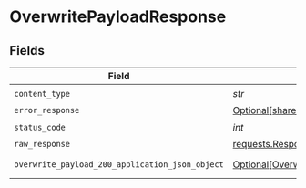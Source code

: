 # OverwritePayloadResponse


## Fields

| Field                                                                                                         | Type                                                                                                          | Required                                                                                                      | Description                                                                                                   |
| ------------------------------------------------------------------------------------------------------------- | ------------------------------------------------------------------------------------------------------------- | ------------------------------------------------------------------------------------------------------------- | ------------------------------------------------------------------------------------------------------------- |
| `content_type`                                                                                                | *str*                                                                                                         | :heavy_check_mark:                                                                                            | N/A                                                                                                           |
| `error_response`                                                                                              | [Optional[shared.ErrorResponse]](../../models/shared/errorresponse.md)                                        | :heavy_minus_sign:                                                                                            | error                                                                                                         |
| `status_code`                                                                                                 | *int*                                                                                                         | :heavy_check_mark:                                                                                            | N/A                                                                                                           |
| `raw_response`                                                                                                | [requests.Response](https://requests.readthedocs.io/en/latest/api/#requests.Response)                         | :heavy_minus_sign:                                                                                            | N/A                                                                                                           |
| `overwrite_payload_200_application_json_object`                                                               | [Optional[OverwritePayload200ApplicationJSON]](../../models/operations/overwritepayload200applicationjson.md) | :heavy_minus_sign:                                                                                            | successful operation                                                                                          |